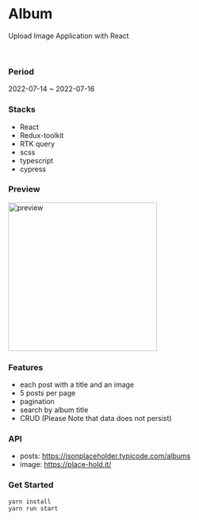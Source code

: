 # Album

Upload Image Application with React

<br />

### Period

2022-07-14 ~ 2022-07-16

### Stacks

- React
- Redux-toolkit
- RTK query
- scss
- typescript
- cypress

### Preview

<img width="300" alt="preview" src="https://user-images.githubusercontent.com/61894688/180165811-90ce1358-9338-443e-9859-a73872181017.png">

### Features

- each post with a title and an image
- 5 posts per page
- pagination
- search by album title
- CRUD (Please Note that data does not persist)

### API

- posts: https://jsonplaceholder.typicode.com/albums
- image: https://place-hold.it/

### Get Started

```
yarn install
yarn run start
```
